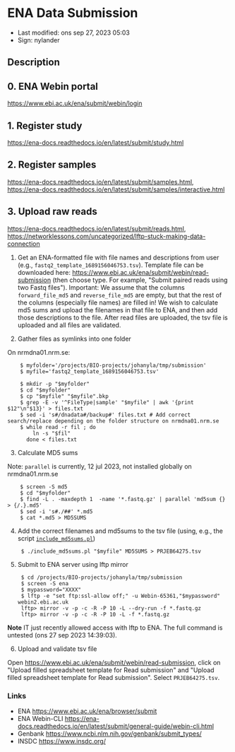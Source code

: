# ENA Data Submission

- Last modified: ons sep 27, 2023  05:03
- Sign: nylander

## Description

## 0. ENA Webin portal

<https://www.ebi.ac.uk/ena/submit/webin/login>

## 1. Register study

<https://ena-docs.readthedocs.io/en/latest/submit/study.html>

## 2. Register samples

<https://ena-docs.readthedocs.io/en/latest/submit/samples.html>,
<https://ena-docs.readthedocs.io/en/latest/submit/samples/interactive.html>

## 3. Upload raw reads

<https://ena-docs.readthedocs.io/en/latest/submit/reads.html>,
<https://networklessons.com/uncategorized/lftp-stuck-making-data-connection>

1. Get an ENA-formatted file with file names and descriptions from user (e.g.,
   `fastq2_template_1689156046753.tsv`). Template file can be downloaded here:
   <https://www.ebi.ac.uk/ena/submit/webin/read-submission> (then choose type.
   For example, "Submit paired reads using two Fastq files").  Important: We
   assume that the columns `forward_file_md5` and `reverse_file_md5` are empty,
   but that the rest of the columns (especially file names) are filled in!  We
   wish to calculate md5 sums and upload the filenames in that file to ENA, and
   then add those descriptions to the file.  After read files are uploaded, the
   tsv file is uploaded and all files are validated.

2. Gather files as symlinks into one folder

On nrmdna01.nrm.se:

        $ myfolder='/projects/BIO-projects/johanyla/tmp/submission'
        $ myfile='fastq2_template_1689156046753.tsv'

        $ mkdir -p "$myfolder"
        $ cd "$myfolder"
        $ cp "$myfile" "$myfile".bkp
        $ grep -E -v '^FileType|sample' "$myfile" | awk '{print $12"\n"$13}' > files.txt
        $ sed -i 's#/dnadata#/backup#' files.txt # Add correct search/replace depending on the folder structure on nrmdna01.nrm.se
        $ while read -r fil ; do
            ln -s "$fil"
          done < files.txt

3. Calculate MD5 sums

Note: `parallel` is currently, 12 jul 2023, not installed globally on nrmdna01.nrm.se

        $ screen -S md5
        $ cd "$myfolder"
        $ find -L . -maxdepth 1  -name '*.fastq.gz' | parallel 'md5sum {} > {/.}.md5'
        $ sed -i 's#./##' *.md5
        $ cat *.md5 > MD5SUMS

4. Add the correct filenames and md5sums to the tsv file (using, e.g., the
   script [`include_md5sums.pl`](https://github.com/Naturhistoriska/NRM-DNA-lab/blob/main/src/include_md5sums.pl))

        $ ./include_md5sums.pl "$myfile" MD5SUMS > PRJEB64275.tsv

5. Submit to ENA server using lftp mirror

        $ cd /projects/BIO-projects/johanyla/tmp/submission
        $ screen -S ena
        $ mypassword="XXXX"
        $ lftp -e "set ftp:ssl-allow off;" -u Webin-65361,"$mypassword" webin2.ebi.ac.uk
        lftp> mirror -v -p -c -R -P 10 -L --dry-run -f *.fastq.gz
        lftp> mirror -v -p -c -R -P 10 -L -f *.fastq.gz

**Note** IT just recently allowed access with lftp to ENA. The full command is
untested (ons 27 sep 2023 14:39:03).

6. Upload and validate tsv file

Open <https://www.ebi.ac.uk/ena/submit/webin/read-submission>,
click on "Upload filled spreadsheet template for Read submission" and
"Upload filled spreadsheet template for Read submission".
Select `PRJEB64275.tsv`.

### Links

- ENA <https://www.ebi.ac.uk/ena/browser/submit>
- ENA Webin-CLI <https://ena-docs.readthedocs.io/en/latest/submit/general-guide/webin-cli.html>
- Genbank <https://www.ncbi.nlm.nih.gov/genbank/submit_types/>
- INSDC <https://www.insdc.org/>

